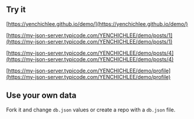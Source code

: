## Try it

[https://yenchichlee.github.io/demo/](https://yenchichlee.github.io/demo/)

[https://my-json-server.typicode.com/YENCHICHLEE/demo/posts/1](https://my-json-server.typicode.com/YENCHICHLEE/demo/posts/1)

[https://my-json-server.typicode.com/YENCHICHLEE/demo/posts/4](https://my-json-server.typicode.com/YENCHICHLEE/demo/posts/4)

[https://my-json-server.typicode.com/YENCHICHLEE/demo/profile](https://my-json-server.typicode.com/YENCHICHLEE/demo/profile)

## Use your own data

Fork it and change `db.json` values or create a repo with a `db.json` file.
